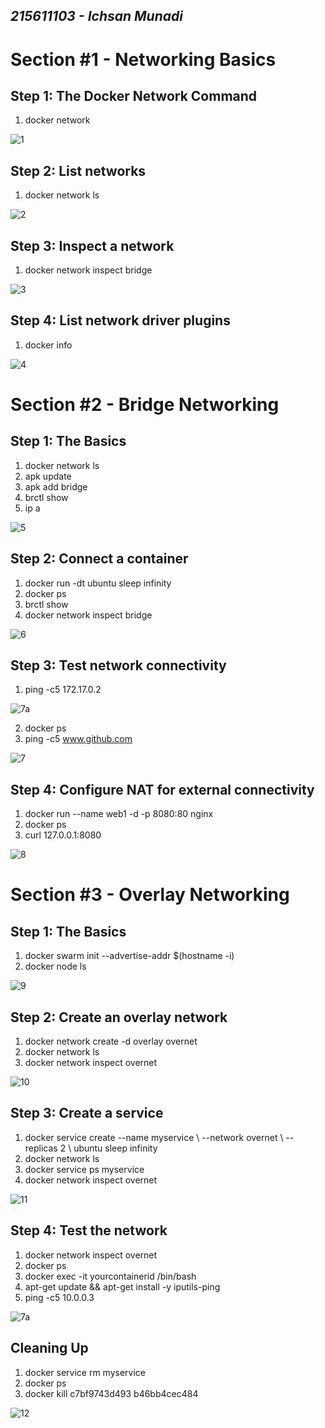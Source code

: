 ## _215611103 - Ichsan Munadi_

# Section #1 - Networking Basics
## Step 1: The Docker Network Command
1. docker network

![1](images/1.png)

## Step 2: List networks
1. docker network ls

![2](images/2.png)

## Step 3: Inspect a network
1. docker network inspect bridge

![3](images/3.png)

## Step 4: List network driver plugins
1. docker info

![4](images/4.png)

# Section #2 - Bridge Networking

## Step 1: The Basics
1. docker network ls
2. apk update
3. apk add bridge
4. brctl show
5. ip a

![5](images/5.png)

## Step 2: Connect a container
1.  docker run -dt ubuntu sleep infinity
2. docker ps
3. brctl show
4. docker network inspect bridge

![6](images/6.png)

## Step 3: Test network connectivity
1. ping -c5 172.17.0.2

![7a](images/7a.png)

2.  docker ps
3.  ping -c5 www.github.com

![7](images/7.png)

## Step 4: Configure NAT for external connectivity
1. docker run --name web1 -d -p 8080:80 nginx
2. docker ps
3. curl 127.0.0.1:8080

![8](images/8.png)

# Section #3 - Overlay Networking

## Step 1: The Basics
1. docker swarm init --advertise-addr $(hostname -i)
2. docker node ls

![9](images/9.png)

## Step 2: Create an overlay network
1. docker network create -d overlay overnet
2. docker network ls
3. docker network inspect overnet

![10](images/10.png)

## Step 3: Create a service
1. docker service create --name myservice \ --network overnet \ --replicas 2 \ ubuntu sleep infinity
2. docker network ls
3. docker service ps myservice
4. docker network inspect overnet

![11](images/11.png)

## Step 4: Test the network
1. docker network inspect overnet
2. docker ps
3. docker exec -it yourcontainerid /bin/bash
4. apt-get update && apt-get install -y iputils-ping
5. ping -c5 10.0.0.3

![7a](images/7a.png)


## Cleaning Up
1. docker service rm myservice
2. docker ps
3. docker kill c7bf9743d493 b46bb4cec484

![12](images/12.png)

